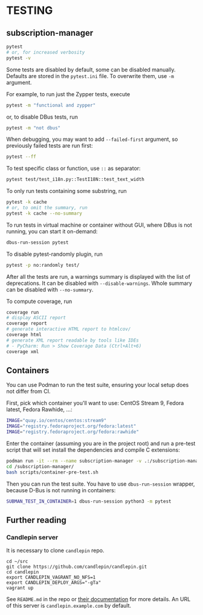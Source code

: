 # TESTING

## subscription-manager

```bash
pytest
# or, for increased verbosity
pytest -v
```

Some tests are disabled by default, some can be disabled manually. Defaults are stored in the `pytest.ini` file. To overwrite them, use `-m` argument.

For example, to run just the Zypper tests, execute

```bash
pytest -m "functional and zypper"
```

or, to disable DBus tests, run

```bash
pytest -m "not dbus"
```

When debugging, you may want to add `--failed-first` argument, so previously failed tests are run first:

```bash
pytest --ff
```

To test specific class or function, use `::` as separator:

```bash
pytest test/test_i18n.py::TestI18N::test_text_width
```

To only run tests containing some substring, run

```bash
pytest -k cache
# or, to omit the summary, run
pytest -k cache --no-summary
```

To run tests in virtual machine or container without GUI, where DBus is not running, you can start it on-demand:

```bash
dbus-run-session pytest
```

To disable pytest-randomly plugin, run

```bash
pytest -p no:randomly test/
```

After all the tests are run, a warnings summary is displayed with the list of deprecations. It can be disabled with `--disable-warnings`. Whole summary can be disabled with `--no-summary`.

To compute coverage, run

```bash
coverage run
# display ASCII report
coverage report
# generate interactive HTML report to htmlcov/
coverage html
# generate XML report readable by tools like IDEs
# - PyCharm: Run > Show Coverage Data (Ctrl+Alt+6)
coverage xml
```

## Containers

You can use Podman to run the test suite, ensuring your local setup does not differ from CI.

First, pick which container you'll want to use: CentOS Stream 9, Fedora latest, Fedora Rawhide, ...:

```bash
IMAGE="quay.io/centos/centos:stream9"
IMAGE="registry.fedoraproject.org/fedora:latest"
IMAGE="registry.fedoraproject.org/fedora:rawhide"
```

Enter the container (assuming you are in the project root) and run a pre-test script that will set install the dependencies and compile C extensions:

```bash
podman run -it --rm --name subscription-manager -v .:/subscription-manager --privileged $IMAGE bash
cd /subscription-manager/
bash scripts/container-pre-test.sh
```

Then you can run the test suite. You have to use `dbus-run-session` wrapper, because D-Bus is not running in containers:

```bash
SUBMAN_TEST_IN_CONTAINER=1 dbus-run-session python3 -m pytest
```

## Further reading

### Candlepin server

It is necessary to clone `candlepin` repo.

```shell
cd ~/src
git clone https://github.com/candlepin/candlepin.git
cd candlepin
export CANDLEPIN_VAGRANT_NO_NFS=1 
export CANDLEPIN_DEPLOY_ARGS="-gTa"
vagrant up
```

See `README.md` in the repo or [their documentation](https://www.candlepinproject.org/docs/candlepin/developer_deployment.html) for more details.
An URL of this server is `candlepin.example.com` by default.
